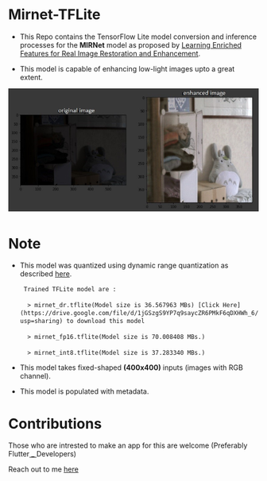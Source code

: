 # Mirnet-TFLite

 - This Repo contains the TensorFlow Lite model conversion and inference processes for the **MIRNet** model as proposed by [Learning Enriched Features for Real Image Restoration and Enhancement](https://arxiv.org/pdf/2003.06792v2.pdf). 

 - This model is capable of enhancing low-light images upto a great extent. 
 
 ![](./sample/enhanced.jpg)
 
 # Note 
 
  - This model was quantized using dynamic range quantization as described [here](https://www.tensorflow.org/lite/performance/post_training_quant).
  
         Trained TFLite model are :
         
          > mirnet_dr.tflite(Model size is 36.567963 MBs) [Click Here](https://drive.google.com/file/d/1jGSzgS9YP7q9saycZR6PMkF6qDXHWh_6/view?usp=sharing) to download this model
          
          > mirnet_fp16.tflite(Model size is 70.008408 MBs.)
          
          > mirnet_int8.tflite(Model size is 37.283340 MBs.)
          
  - This model takes fixed-shaped **(400x400)** inputs (images with RGB channel).
  - This model is populated with metadata.

# Contributions

Those who are intrested to make an app for this are welcome (Preferably Flutter[ _ ](https://medium.com/flutterdevs/implementing-tensorflow-lite-in-flutter-c21738e9d35c) Developers)

Reach out to me [here](http://adhilcodes.me/)
